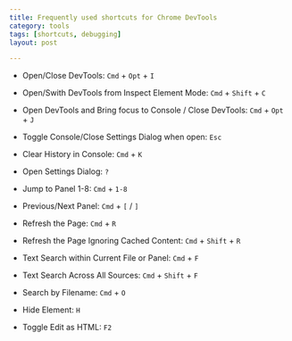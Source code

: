 ```yaml
---
title: Frequently used shortcuts for Chrome DevTools  
category: tools  
tags: [shortcuts, debugging]  
layout: post

---
```



* Open/Close DevTools: `Cmd` + `Opt` + `I`
* Open/Swith DevTools from Inspect Element Mode: `Cmd` + `Shift` + `C`
* Open DevTools and Bring focus to Console / Close DevTools: `Cmd` + `Opt` + `J`



* Toggle Console/Close Settings Dialog when open: `Esc`
* Clear History in Console: `Cmd` + `K`
* Open Settings Dialog: `?`

* Jump to Panel 1-8: `Cmd` + `1-8`
* Previous/Next Panel: `Cmd` + `[` / `]`

* Refresh the Page: `Cmd` + `R`
* Refresh the Page Ignoring Cached Content: `Cmd` + `Shift` + `R`
* Text Search within Current File or Panel: `Cmd` + `F`
* Text Search Across All Sources: `Cmd` + `Shift` + `F`
* Search by Filename: `Cmd` + `O`
* Hide Element: `H`
* Toggle Edit as HTML: `F2`
